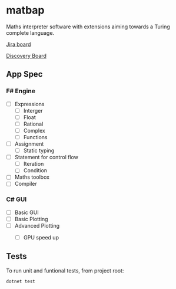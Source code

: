 # matbap

Maths interpreter software with extensions aiming towards a Turing complete language.

[Jira board](https://liamfarese.atlassian.net/jira/software/projects/AP/boards/2)


[Discovery Board](https://ueanorwich-my.sharepoint.com/:wb:/g/personal/mkq20jzu_uea_ac_uk/Efhj28AX26RPhuUebxabd_gBn3a929Ur_9FcngwqGEKR4w?e=GFHg0L)

## App Spec
### F# Engine
- [ ] Expressions
  - [ ] Interger
  - [ ] Float
  - [ ] Rational   
  - [ ] Complex
  - [ ] Functions
- [ ] Assignment
  - [ ] Static typing
- [ ] Statement for control flow
  - [ ] Iteration
  - [ ] Condition
- [ ] Maths toolbox
- [ ] Compiler

### C# GUI
- [ ] Basic GUI
- [ ] Basic Plotting
- [ ] Advanced Plotting
  - [ ] GPU speed up


## Tests
To run unit and funtional tests, from project root:
```
dotnet test
```
